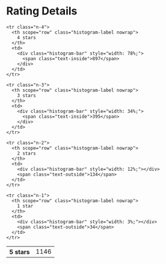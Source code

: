 # Rating Details

<table class="rating-details-histogram collapsed">
  <tbody>
    <tr class="n-5">
      <th scope="row" class="histogram-label nowrap">
        5 stars
      </th>
      <td>
        <div class="histogram-bar" style="width: 100%;">
          <span class="text-inside">1146</span>
        </div>
      </td>
    </tr>

    <tr class="n-4">
      <th scope="row" class="histogram-label nowrap">
        4 stars
      </th>
      <td>
        <div class="histogram-bar" style="width: 78%;">
          <span class="text-inside">897</span>
        </div>
      </td>
    </tr>

    <tr class="n-3">
      <th scope="row" class="histogram-label nowrap">
        3 stars
      </th>
      <td>
        <div class="histogram-bar" style="width: 34%;">
          <span class="text-inside">395</span>
        </div>
      </td>
    </tr>

    <tr class="n-2">
      <th scope="row" class="histogram-label nowrap">
        2 stars
      </th>
      <td>
        <div class="histogram-bar" style="width: 12%;"></div>
        <span class="text-outside">134</span>
      </td>
    </tr>

    <tr class="n-1">
      <th scope="row" class="histogram-label nowrap">
        1 star
      </th>
      <td>
        <div class="histogram-bar" style="width: 3%;"></div>
        <span class="text-outside">34</span>
      </td>
    </tr>
  </tbody>
</table>